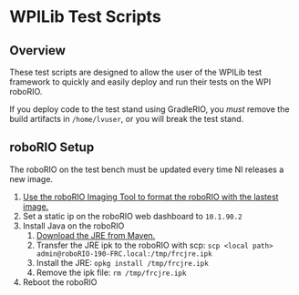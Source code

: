 # WPILib Test Scripts

## Overview

These test scripts are designed to allow the user of the WPILib test framework to quickly and easily deploy and run their tests on the WPI roboRIO.

If you deploy code to the test stand using GradleRIO, you _must_ remove the build artifacts in `/home/lvuser`, or you will break the test stand.

## roboRIO Setup
The roboRIO on the test bench must be updated every time NI releases a new image.

1. [Use the roboRIO Imaging Tool to format the roboRIO with the lastest image.](https://frcdocs.wpi.edu/en/latest/docs/getting-started/getting-started-frc-control-system/imaging-your-roborio.html)
2. Set a static ip on the roboRIO web dashboard to `10.1.90.2`
2. Install Java on the roboRIO
    1. [Download the JRE from Maven.](https://frcmaven.wpi.edu/artifactory/list/release/edu/wpi/first/jdk/)
    2. Transfer the JRE ipk to the roboRIO with scp: `scp <local path> admin@roboRIO-190-FRC.local:/tmp/frcjre.ipk`
    3. Install the JRE: `opkg install /tmp/frcjre.ipk`
    4. Remove the ipk file: `rm /tmp/frcjre.ipk`
3. Reboot the roboRIO
